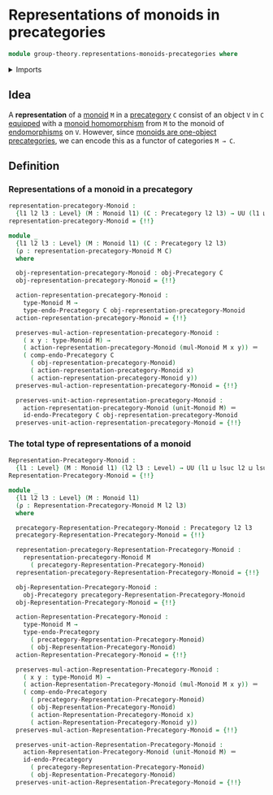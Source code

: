 # Representations of monoids in precategories

```agda
module group-theory.representations-monoids-precategories where
```

<details><summary>Imports</summary>

```agda
open import category-theory.endomorphisms-in-precategories
open import category-theory.functors-precategories
open import category-theory.one-object-precategories
open import category-theory.precategories

open import foundation.dependent-pair-types
open import foundation.identity-types
open import foundation.unit-type
open import foundation.universe-levels

open import group-theory.monoids
```

</details>

## Idea

A **representation** of a [monoid](group-theory.monoids.md) `M` in a
[precategory](category-theory.precategories.md) `C` consist of an object `V` in
`C` [equipped](foundation.structure.md) with a
[monoid homomorphism](group-theory.homomorphisms-monoids.md) from `M` to the
monoid of [endomorphisms](category-theory.endomorphisms-in-precategories.md) on
`V`. However, since
[monoids are one-object precategories](category-theory.one-object-precategories.md),
we can encode this as a functor of categories `M → C`.

## Definition

### Representations of a monoid in a precategory

```agda
representation-precategory-Monoid :
  {l1 l2 l3 : Level} (M : Monoid l1) (C : Precategory l2 l3) → UU (l1 ⊔ l2 ⊔ l3)
representation-precategory-Monoid = {!!}

module _
  {l1 l2 l3 : Level} (M : Monoid l1) (C : Precategory l2 l3)
  (ρ : representation-precategory-Monoid M C)
  where

  obj-representation-precategory-Monoid : obj-Precategory C
  obj-representation-precategory-Monoid = {!!}

  action-representation-precategory-Monoid :
    type-Monoid M →
    type-endo-Precategory C obj-representation-precategory-Monoid
  action-representation-precategory-Monoid = {!!}

  preserves-mul-action-representation-precategory-Monoid :
    ( x y : type-Monoid M) →
    ( action-representation-precategory-Monoid (mul-Monoid M x y)) ＝
    ( comp-endo-Precategory C
      ( obj-representation-precategory-Monoid)
      ( action-representation-precategory-Monoid x)
      ( action-representation-precategory-Monoid y))
  preserves-mul-action-representation-precategory-Monoid = {!!}

  preserves-unit-action-representation-precategory-Monoid :
    action-representation-precategory-Monoid (unit-Monoid M) ＝
    id-endo-Precategory C obj-representation-precategory-Monoid
  preserves-unit-action-representation-precategory-Monoid = {!!}
```

### The total type of representations of a monoid

```agda
Representation-Precategory-Monoid :
  {l1 : Level} (M : Monoid l1) (l2 l3 : Level) → UU (l1 ⊔ lsuc l2 ⊔ lsuc l3)
Representation-Precategory-Monoid = {!!}

module _
  {l1 l2 l3 : Level} (M : Monoid l1)
  (ρ : Representation-Precategory-Monoid M l2 l3)
  where

  precategory-Representation-Precategory-Monoid : Precategory l2 l3
  precategory-Representation-Precategory-Monoid = {!!}

  representation-precategory-Representation-Precategory-Monoid :
    representation-precategory-Monoid M
      ( precategory-Representation-Precategory-Monoid)
  representation-precategory-Representation-Precategory-Monoid = {!!}

  obj-Representation-Precategory-Monoid :
    obj-Precategory precategory-Representation-Precategory-Monoid
  obj-Representation-Precategory-Monoid = {!!}

  action-Representation-Precategory-Monoid :
    type-Monoid M →
    type-endo-Precategory
      ( precategory-Representation-Precategory-Monoid)
      ( obj-Representation-Precategory-Monoid)
  action-Representation-Precategory-Monoid = {!!}

  preserves-mul-action-Representation-Precategory-Monoid :
    ( x y : type-Monoid M) →
    ( action-Representation-Precategory-Monoid (mul-Monoid M x y)) ＝
    ( comp-endo-Precategory
      ( precategory-Representation-Precategory-Monoid)
      ( obj-Representation-Precategory-Monoid)
      ( action-Representation-Precategory-Monoid x)
      ( action-Representation-Precategory-Monoid y))
  preserves-mul-action-Representation-Precategory-Monoid = {!!}

  preserves-unit-action-Representation-Precategory-Monoid :
    action-Representation-Precategory-Monoid (unit-Monoid M) ＝
    id-endo-Precategory
      ( precategory-Representation-Precategory-Monoid)
      ( obj-Representation-Precategory-Monoid)
  preserves-unit-action-Representation-Precategory-Monoid = {!!}
```
